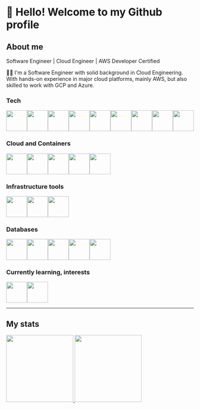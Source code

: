 # 👋 Hello! Welcome to my Github profile

## About me

Software Engineer | Cloud Engineer | AWS Developer Certified

👨‍💻 I'm a Software Engineer with solid background in Cloud Engineering. With hands-on experience in major cloud platforms, mainly AWS, but also skilled to work with GCP and Azure.

### Tech

<img src="https://cdn.jsdelivr.net/gh/devicons/devicon/icons/javascript/javascript-original.svg" width="56" height="56"/><img src="https://cdn.jsdelivr.net/gh/devicons/devicon/icons/java/java-original.svg" width="56" height="56"/><img src="https://cdn.jsdelivr.net/gh/devicons/devicon/icons/dotnetcore/dotnetcore-original.svg" width="56" height="56"/><img src="https://cdn.jsdelivr.net/gh/devicons/devicon/icons/android/android-original.svg" width="56" height="56"/><img src="https://cdn.jsdelivr.net/gh/devicons/devicon/icons/python/python-original.svg" width="56" height="56"/><img src="https://cdn.jsdelivr.net/gh/devicons/devicon/icons/nodejs/nodejs-original-wordmark.svg" width="56" height="56"/><img src="https://cdn.jsdelivr.net/gh/devicons/devicon/icons/git/git-original.svg" width="56" height="56"/><img src="https://cdn.jsdelivr.net/gh/devicons/devicon/icons/bitbucket/bitbucket-original-wordmark.svg" width="56" height="56"/><img src="https://cdn.jsdelivr.net/gh/devicons/devicon/icons/gitlab/gitlab-original-wordmark.svg" width="56" height="56"/>

### Cloud and Containers

<img src="https://cdn.jsdelivr.net/gh/devicons/devicon/icons/amazonwebservices/amazonwebservices-plain-wordmark.svg" width="56" height="56"/><img src="https://cdn.jsdelivr.net/gh/devicons/devicon/icons/azure/azure-original-wordmark.svg" width="56" height="56"/><img src="https://cdn.jsdelivr.net/gh/devicons/devicon/icons/googlecloud/googlecloud-original-wordmark.svg" width="56" height="56"/><img src="https://cdn.jsdelivr.net/gh/devicons/devicon/icons/docker/docker-original-wordmark.svg" width="56" height="56"/><img src="https://cdn.jsdelivr.net/gh/devicons/devicon/icons/kubernetes/kubernetes-plain-wordmark.svg" width="56" height="56"/>

### Infrastructure tools

<img src="https://cdn.jsdelivr.net/gh/devicons/devicon/icons/terraform/terraform-original-wordmark.svg" width="56" height="56"/><img src="https://cdn.jsdelivr.net/gh/devicons/devicon/icons/bash/bash-original.svg" width="56" height="56"/><img src="https://cdn.jsdelivr.net/gh/devicons/devicon/icons/ansible/ansible-original.svg" width="56" height="56"/>

### Databases

<img src="https://cdn.jsdelivr.net/gh/devicons/devicon/icons/mysql/mysql-original-wordmark.svg" width="56" height="56"/><img src="https://cdn.jsdelivr.net/gh/devicons/devicon/icons/postgresql/postgresql-original.svg" width="56" height="56"/><img src="https://cdn.jsdelivr.net/gh/devicons/devicon/icons/microsoftsqlserver/microsoftsqlserver-plain-wordmark.svg" width="56" height="56"/><img src="https://cdn.jsdelivr.net/gh/devicons/devicon/icons/mongodb/mongodb-original-wordmark.svg" width="56" height="56"/><img src="https://cdn.jsdelivr.net/gh/devicons/devicon/icons/firebase/firebase-plain-wordmark.svg" width="56" height="56"/>

### Currently learning, interests

<img src="https://cdn.jsdelivr.net/gh/devicons/devicon/icons/go/go-original.svg" width="56" height="56"/><img src="https://cdn.jsdelivr.net/gh/devicons/devicon/icons/rust/rust-plain.svg" width="56" height="56"/>

---

## My stats

<div>
<a href="https://github.com/csancor">
<img height="180em" src="https://github-readme-stats.vercel.app/api/top-langs/?username=csancor&layout=compact&langs_count=7&theme=dracula"/>
<img height="180em" src="https://github-readme-stats.vercel.app/api?username=csancor&show_icons=true&theme=dracula&include_all_commits=true&count_private=true"/>
</div>
